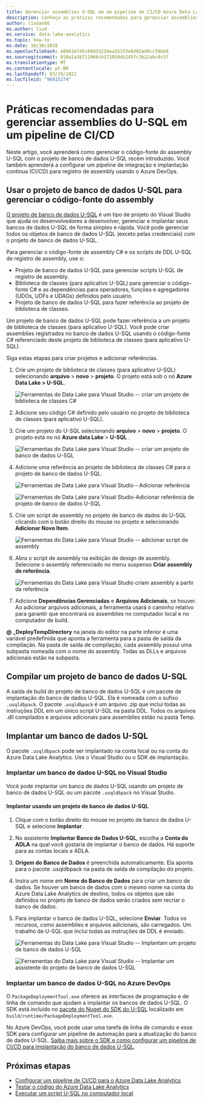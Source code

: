 ```yaml
---
title: Gerenciar assemblies U-SQL em um pipeline de CI/CD-Azure Data Lake
description: Conheça as práticas recomendadas para gerenciar assemblies de C# do U-SQL em um pipeline de CI/CD com o Azure DevOps.
author: liudan66
ms.author: liud
ms.service: data-lake-analytics
ms.topic: how-to
ms.date: 10/30/2018
ms.openlocfilehash: e88616f45c69d33234aa35333e0d82ad8cc59bb6
ms.sourcegitcommit: 910a1a38711966cb171050db245fc3b22abc8c5f
ms.translationtype: MT
ms.contentlocale: pt-BR
ms.lasthandoff: 03/19/2021
ms.locfileid: "96015274"
---
```

# <a name="best-practices-for-managing-u-sql-assemblies-in-a-cicd-pipeline"></a>Práticas recomendadas para gerenciar assemblies do U-SQL em um pipeline de CI/CD

Neste artigo, você aprenderá como gerenciar o código-fonte do assembly U-SQL com o projeto de banco de dados U-SQL recém introduzido. Você também aprenderá a configurar um pipeline de integração e implantação contínua (CI/CD) para registro de assembly usando o Azure DevOps.

## <a name="use-the-u-sql-database-project-to-manage-assembly-source-code"></a>Usar o projeto de banco de dados U-SQL para gerenciar o código-fonte do assembly

[O projeto de banco de dados U-SQL](data-lake-analytics-data-lake-tools-develop-usql-database.md) é um tipo de projeto do Visual Studio que ajuda os desenvolvedores a desenvolver, gerenciar e implantar seus bancos de dados U-SQL de forma simples e rápida. Você pode gerenciar todos os objetos de banco de dados U-SQL (exceto pelas credenciais) com o projeto de banco de dados U-SQL.

Para gerenciar o código-fonte de assembly C# e os scripts de DDL U-SQL de registro de assembly, use o:

- Projeto de banco de dados U-SQL para gerenciar scripts U-SQL de registro de assembly.
- Biblioteca de classes (para aplicativo U-SQL) para gerenciar o código-fonte C# e as dependências para operadores, funções e agregadores (UDOs, UDFs e UDAGs) definidos pelo usuário.
- Projeto de banco de dados U-SQL para fazer referência ao projeto de biblioteca de classes.

Um projeto de banco de dados U-SQL pode fazer referência a um projeto de biblioteca de classes (para aplicativo U-SQL). Você pode criar assemblies registrados no banco de dados U-SQL usando o código-fonte C# referenciado deste projeto de biblioteca de classes (para aplicativo U-SQL).

Siga estas etapas para criar projetos e adicionar referências.

1. Crie um projeto de biblioteca de classes (para aplicativo U-SQL) selecionando **arquivo**  >  **novo**  >  **projeto**. O projeto está sob o nó **Azure Data Lake > U-SQL**.

   ![Ferramentas do Data Lake para Visual Studio -- criar um projeto de biblioteca de classes C#](./media/data-lake-analytics-cicd-manage-assemblies/create-c-sharp-class-library-project.png)

1. Adicione seu código C# definido pelo usuário no projeto de biblioteca de classes (para aplicativo U-SQL).

1. Crie um projeto do U-SQL selecionando **arquivo**  >  **novo**  >  **projeto**. O projeto está no nó **Azure data Lake**  >  **U-SQL** .

   ![Ferramentas do Data Lake para Visual Studio -- criar um projeto de banco de dados U-SQL](media/data-lake-analytics-cicd-manage-assemblies/create-u-sql-database-project.png)

1. Adicione uma referência ao projeto de biblioteca de classes C# para o projeto de banco de dados U-SQL.

   ![Ferramentas de Data Lake para Visual Studio – Adicionar referência](./media/data-lake-analytics-cicd-manage-assemblies/data-lake-tools-add-project-reference.png)

   ![Ferramentas de Data Lake para Visual Studio-Adicionar referência de projeto de banco de dados U-SQL](./media/data-lake-analytics-cicd-manage-assemblies/data-lake-tools-add-project-reference-wizard.png)

1. Crie um script de assembly no projeto de banco de dados do U-SQL clicando com o botão direito do mouse no projeto e selecionando **Adicionar Novo Item**.

   ![Ferramentas do Data Lake para Visual Studio -- adicionar script de assembly](media/data-lake-analytics-cicd-manage-assemblies/add-assembly-script.png)

1. Abra o script de assembly na exibição de design de assembly. Selecione o assembly referenciado no menu suspenso **Criar assembly de referência**.

   ![Ferramentas do Data Lake para Visual Studio criam assembly a partir da referência](./media/data-lake-analytics-cicd-manage-assemblies/data-lake-tools-create-assembly-from-reference.png)

1. Adicione **Dependências Gerenciadas** e **Arquivos Adicionais**, se houver. Ao adicionar arquivos adicionais, a ferramenta usará o caminho relativo para garantir que encontrará os assemblies no computador local e no computador de build.

**\@ _DeployTempDirectory** na janela do editor na parte inferior é uma variável predefinida que aponta a ferramenta para a pasta de saída da compilação. Na pasta de saída de compilação, cada assembly possui uma subpasta nomeada com o nome do assembly. Todas as DLLs e arquivos adicionais estão na subpasta.

## <a name="build-a-u-sql-database-project"></a>Compilar um projeto de banco de dados U-SQL

A saída de build do projeto de banco de dados U-SQL é um pacote de implantação do banco de dados U-SQL. Ela é nomeada com o sufixo `.usqldbpack`. O pacote `.usqldbpack` é um arquivo .zip que inclui todas as instruções DDL em um único script U-SQL na pasta DDL. Todos os arquivos .dll compilados e arquivos adicionais para assemblies estão na pasta Temp.

## <a name="deploy-a-u-sql-database"></a>Implantar um banco de dados U-SQL

O pacote `.usqldbpack` pode ser implantado na conta local ou na conta do Azure Data Lake Analytics. Use o Visual Studio ou o SDK de implantação.

### <a name="deploy-a-u-sql-database-in-visual-studio"></a>Implantar um banco de dados U-SQL no Visual Studio

Você pode implantar um banco de dados U-SQL usando um projeto de banco de dados U-SQL ou um pacote `.usqldbpack` no Visual Studio.

#### <a name="deploy-by-using-a-u-sql-database-project"></a>Implantar usando um projeto de banco de dados U-SQL

1. Clique com o botão direito do mouse no projeto de banco de dados U-SQL e selecione **Implantar**.

1. No assistente **Implantar Banco de Dados U-SQL**, escolha a **Conta do ADLA** na qual você gostaria de implantar o banco de dados. Há suporte para as contas locais e ADLA.

1. **Origem do Banco de Dados** é preenchida automaticamente. Ela aponta para o pacote .usqldbpack na pasta de saída de compilação do projeto.

1. Insira um nome em **Nome do Banco de Dados** para criar um banco de dados. Se houver um banco de dados com o mesmo nome na conta do Azure Data Lake Analytics de destino, todos os objetos que são definidos no projeto de banco de dados serão criados sem recriar o banco de dados.

1. Para implantar o banco de dados U-SQL, selecione **Enviar**. Todos os recursos, como assemblies e arquivos adicionais, são carregados. Um trabalho de U-SQL que inclui todas as instruções de DDL é enviado.

   ![Ferramentas do Data Lake para Visual Studio -- Implantam um projeto de banco de dados U-SQL](./media/data-lake-analytics-cicd-manage-assemblies/data-lake-tools-deploy-usql-database-project.png)

   ![Ferramentas do Data Lake para Visual Studio -- Implantar um assistente do projeto de banco de dados U-SQL](./media/data-lake-analytics-cicd-manage-assemblies/data-lake-tools-deploy-usql-database-project-wizard.png)

### <a name="deploy-a-u-sql-database-in-azure-devops"></a>Implantar um banco de dados U-SQL no Azure DevOps

O `PackageDeploymentTool.exe` oferece as interfaces de programação e de linha de comando que ajudam a implantar os bancos de dados U-SQL. O SDK está incluído no [pacote do Nuget do SDK do U-SQL](https://www.nuget.org/packages/Microsoft.Azure.DataLake.USQL.SDK/) localizado em `build/runtime/PackageDeploymentTool.exe`.

No Azure DevOps, você pode usar uma tarefa de linha de comando e esse SDK para configurar um pipeline de automação para a atualização do banco de dados U-SQL. [Saiba mais sobre o SDK e como configurar um pipeline de CI/CD para implantação do banco de dados U-SQL](data-lake-analytics-cicd-overview.md#deploy-u-sql-database-through-azure-pipelines).

## <a name="next-steps"></a>Próximas etapas

- [Configurar um pipeline de CI/CD para o Azure Data Lake Analytics](data-lake-analytics-cicd-overview.md)
- [Testar o código do Azure Data Lake Analytics](data-lake-analytics-cicd-test.md)
- [Executar um script U-SQL no computador local](data-lake-analytics-data-lake-tools-local-run.md)
